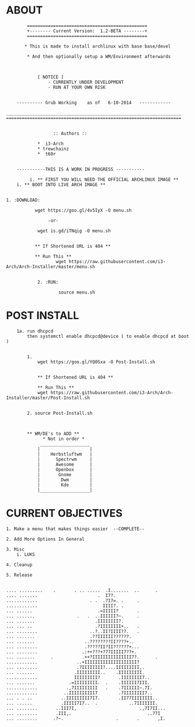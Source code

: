 # ABOUT
	       	==============================================
	       	+-------- Current Version:  1.2-BETA --------+
	       	==============================================
	       	
	       * This is made to install archlinux with base base/devel
			
			* And then optionally setup a WM/Environment afterwards 
			
	       	
	       
				[ NOTICE ]
					- CURRENTLY UNDER DEVELOPMENT
					- RUN AT YOUR OWN RISK
		

		---------- Grub Working    as of   6-10-2014   ------------

	___________________________________________________________________
	===================================================================


		              :: Authors ::
			
			 	*  i3-Arch
			  	* trewchainz
			  	*  t60r
			
			
		-----------THIS IS A WORK IN PROGRESS -----------

             i. ** FIRST YOU WILL NEED THE OFFICIAL ARCHLINUX IMAGE **
	 	i. ** BOOT INTO LIVE ARCH IMAGE **
			  
			  
	1. :DOWNLOAD: 
		       
		       wget https://goo.gl/4v5IyX -O menu.sh
		       		
		       		-or-
	
		       	wget is.gd/iTNqig -O menu.sh
		       		
		       
		       ** If Shortened URL is 404 **
		       
		       ** Run This ** 
                       wget https://raw.githubusercontent.com/i3-Arch/Arch-Installer/master/menu.sh
           
               
                2. :RUN: 

                        source menu.sh


# POST INSTALL
		
		1a. run dhcpcd
			then systemctl enable dhcpcd@device ( to enable dhcpcd at boot )

		
			1. 
				wget https://goo.gl/YQ0Sxa -O Post-Install.sh


				** If Shortened URL is 404 **
				
				** Run This **
				wget https://raw.githubusercontent.com/i3-Arch/Arch-Installer/master/Post-Install.sh
			

			2. source Post-Install.sh



			** WM/DE's to ADD **
		    	  * Not in order *
		       	 ___________________
		        |                   |
		        |    Herbstluftwm   |
		        |      Spectrwm     |
		        |      Awesome      |
		        |      Openbox      |
		        |       Gnome       |
		        |        Dwm        |
		        |        Kde        |
		        |___________________|

# CURRENT OBJECTIVES
	
	1. Make a menu that makes things easier  --COMPLETE--

	2. Add More Options In General

	3. Misc
		i. LUKS

	4. Cleanup

	5. Release

	       
	.... .........    .       . .. .....  .I.......  ..      .                     
	.... .......                       .  I7?.                                     
	............                    . .  .7I7=. .     .                            
	............                         IIII?. .                                  
	... ......                         .=IIIII?       .                            
	... .......                .   .  ..IIIIII?~.     .                            
	... .......                       .IIIIIIII?.                                  
	... ... ..                        .?IIIIIIII+..   .                            
	... ........                    ..?..II?IIII??.   .                            
	... .......                     .??IIIIII??????.                               
	... .......                   ..????????II????+..                               
	... ........                  .?????II?II??????+...                            
	... ........                 .:++???+?77IIIII7??+.                             
	... .......      .           .++?IIIIIIIIIIIIIII7?.      .                     
	............               ..+IIIIIIIIIIIIIIIIIIII?                            
	... ........               .7IIIIIIII?....IIIIIIIII,.                          
	... .......               .IIIIIIIII..    .IIIIIIIII.                          
	............              IIIIIIIII?       .IIIIIIII7..                        
	... .......             .=IIIIIIIII.  .    .IIIIII7III.                        
	............           .,7IIIIIIIII   .    .7IIIIII~.7I.                       
	............          ..IIIIIIIIII7        .7IIIIIIII7..                       
	... . . ..           ..IIIIIIIII7I7.       .II77IIIIIIII..                     
	... ......           .IIIII7I7..  .            ..7IIIIIII.                     
	... ........       ..III7I,                        .,7I7II...                  
	... ........       .III,.                             ..77I                    
	... ........      .?~.                    .       .       ,I.  
